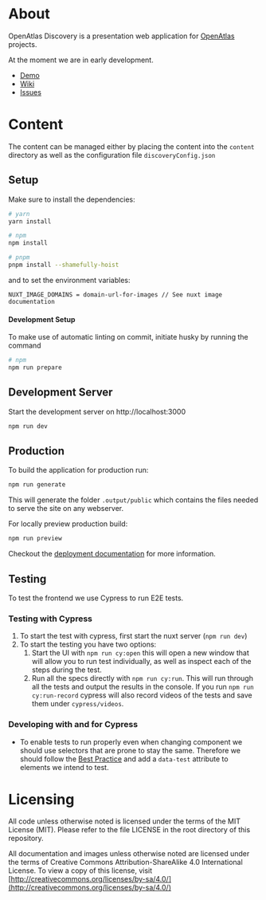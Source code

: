 # About

OpenAtlas Discovery is a presentation web application for
[OpenAtlas](https://openatlas.eu) projects.

At the moment we are in early development.
* [Demo](https://frontend-demo-dev.openatlas.eu/)
* [Wiki](https://redmine.openatlas.eu/projects/openatlas-discovery/wiki/Wiki)
* [Issues](https://redmine.openatlas.eu/projects/openatlas-discovery/issues)

# Content 
The content can be managed either by placing the content into the `content` directory as well as the configuration file `discoveryConfig.json`

## Setup
Make sure to install the dependencies:

```bash
# yarn
yarn install

# npm
npm install

# pnpm
pnpm install --shamefully-hoist
```

and to set the environment variables:

```
NUXT_IMAGE_DOMAINS = domain-url-for-images // See nuxt image documentation
```

#### Development Setup
To make use of automatic linting on commit, initiate husky by running the command

```bash
# npm
npm run prepare
```

## Development Server
Start the development server on http://localhost:3000

```bash
npm run dev
```

## Production
To build the application for production run:

```bash
npm run generate
```
This will generate the folder `.output/public` which contains the files needed to serve the site on any webserver.

For locally preview production build:
```bash
npm run preview
```

Checkout the [deployment documentation](https://v3.nuxtjs.org/docs/deployment)
for more information.

## Testing

To test the frontend we use Cypress to run E2E tests.

### Testing with Cypress

1. To start the test with cypress, first start the nuxt server (`npm run dev`)
2. To start the testing you have two options:
	1. Start the UI with `npm run cy:open` this will open a new window that will allow you to run test individually, as well as inspect each of the steps during the test.
	2. Run all the specs directly with `npm run cy:run`. This will run through all the tests and output the results in the console. If you run `npm run cy:run-record` cypress will also record videos of the tests and save them under `cypress/videos`.

### Developing with and for Cypress

- To enable tests to run properly even when changing component we should use selectors that are prone to stay the same. Therefore we should follow the [Best Practice](https://docs.cypress.io/guides/references/best-practices#Selecting-Elements) and add a `data-test` attribute to elements we intend to test.

# Licensing
All code unless otherwise noted is licensed under the terms of the MIT License
(MIT). Please refer to the file LICENSE in the root directory of this
repository.

All documentation and images unless otherwise noted are licensed under the
terms of Creative Commons Attribution-ShareAlike 4.0 International License.
To view a copy of this license, visit
[http://creativecommons.org/licenses/by-sa/4.0/](http://creativecommons.org/licenses/by-sa/4.0/)
